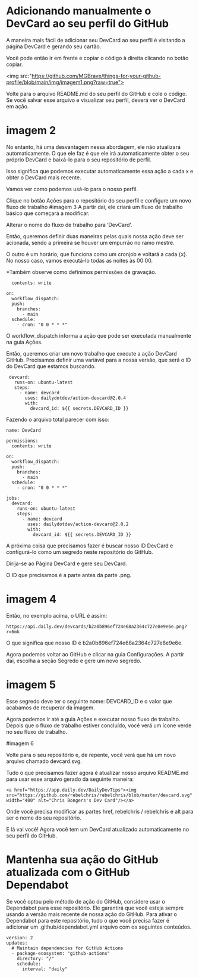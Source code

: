 
# Adicionando manualmente o DevCard ao seu perfil do GitHub
A maneira mais fácil de adicionar seu DevCard ao seu perfil é visitando a página DevCard e gerando seu cartão.

Você pode então ir em frente e copiar o código à direita clicando no botão copiar.

<img src:"https://github.com/MGBrave/things-for-your-github-profile/blob/main/img/imagem1.png?raw=true">


Volte para o arquivo README.md do seu perfil do GitHub e cole o código.
Se você salvar esse arquivo e visualizar seu perfil, deverá ver o DevCard em ação.
# imagem 2
No entanto, há uma desvantagem nessa abordagem, ele não atualizará automaticamente.
O que ele faz é que ele irá automaticamente obter o seu próprio DevCard e baixá-lo para o seu repositório de perfil.


Isso significa que podemos executar automaticamente essa ação a cada x e obter o DevCard mais recente.

Vamos ver como podemos usá-lo para o nosso perfil.

Clique no botão Ações para o repositório do seu perfil e configure um novo fluxo de trabalho
#imagem 3
A partir daí, ele criará um fluxo de trabalho básico que começará a modificar.

Alterar o nome do fluxo de trabalho para ‘DevCard’.

Então, queremos definir duas maneiras pelas quais nossa ação deve ser acionada, sendo a primeira se houver um empurrão no ramo mestre.

O outro é um horário, que funciona como um cronjob e voltará a cada {x}.
No nosso caso, vamos executá-lo todas as noites às 00:00.

*Também observe como definimos permissões de gravação.

```permissions:
  contents: write

on:
  workflow_dispatch:
  push:
    branches:
      - main
  schedule:
    - cron: "0 0 * * *"
```
O workflow_dispatch informa a ação que pode ser executada manualmente na guia Ações.

Então, queremos criar um novo trabalho que execute a ação DevCard GitHub.
Precisamos definir uma variável para a nossa versão, que será o ID do DevCard que estamos buscando.

 ``` jobs:
  devcard:
    runs-on: ubuntu-latest
    steps:
      - name: devcard
        uses: dailydotdev/action-devcard@2.0.4
        with:
          devcard_id: ${{ secrets.DEVCARD_ID }}
```

Fazendo o arquivo total parecer com isso:

```
name: DevCard

permissions:
  contents: write

on:
  workflow_dispatch:
  push:
    branches:
      - main
  schedule:
    - cron: "0 0 * * *"

jobs:
  devcard:
    runs-on: ubuntu-latest
    steps:
      - name: devcard
        uses: dailydotdev/action-devcard@2.0.2
        with:
          devcard_id: ${{ secrets.DEVCARD_ID }}

```
A próxima coisa que precisamos fazer é buscar nosso ID DevCard e configurá-lo como um segredo neste repositório do GitHub.

Dirija-se ao Página DevCard e gere seu DevCard.

O ID que precisamos é a parte antes da parte .png.
# imagem 4
Então, no exemplo acima, o URL é assim:

 ```
https://api.daily.dev/devcards/b2a0b896ef724e68a2364c727e8e9e6e.png?r=6mk

```
O que significa que nosso ID é b2a0b896ef724e68a2364c727e8e9e6e.

Agora podemos voltar ao GitHub e clicar na guia Configurações.
A partir daí, escolha a seção Segredo e gere um novo segredo.

 # imagem 5
 
 Esse segredo deve ter o seguinte nome: DEVCARD_ID e o valor que acabamos de recuperar da imagem.

Agora podemos ir até a guia Ações e executar nosso fluxo de trabalho.
Depois que o fluxo de trabalho estiver concluído, você verá um ícone verde no seu fluxo de trabalho.

#imagem 6

Volte para o seu repositório e, de repente, você verá que há um novo arquivo chamado devcard.svg.

Tudo o que precisamos fazer agora é atualizar nosso arquivo README.md para usar esse arquivo gerado da seguinte maneira:

```
<a href="https://app.daily.dev/DailyDevTips"><img src="https://github.com/rebelchris/rebelchris/blob/master/devcard.svg" width="400" alt="Chris Bongers's Dev Card"/></a>

```
Onde você precisa modificar as partes href, rebelchris / rebelchris e alt para ser o nome do seu repositório.

E lá vai você! Agora você tem um DevCard atualizado automaticamente no seu perfil do GitHub.

# Mantenha sua ação do GitHub atualizada com o GitHub Dependabot
Se você optou pelo método de ação do GitHub, considere usar o Dependabot para esse repositório. Ele garantirá que você esteja sempre usando a versão mais recente de nossa ação do GitHub. Para ativar o Dependabot para este repositório, tudo o que você precisa fazer é adicionar um .github/dependabot.yml arquivo com os seguintes conteúdos.

```
version: 2
updates:
  # Maintain dependencies for GitHub Actions
  - package-ecosystem: "github-actions"
    directory: "/"
    schedule:
      interval: "daily"
```


